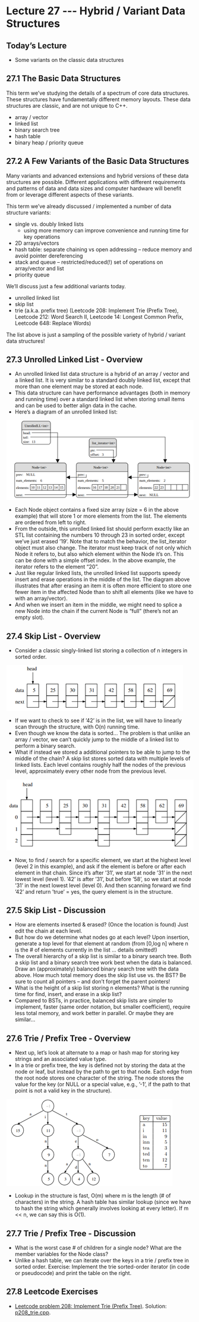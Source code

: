 # Lecture 27 --- Hybrid / Variant Data Structures

## Today’s Lecture

- Some variants on the classic data structures

## 27.1 The Basic Data Structures

This term we’ve studying the details of a spectrum of core data structures. These structures have fundamentally different memory layouts. These data structures are classic, and are not unique to C++.

- array / vector
- linked list
- binary search tree
- hash table
- binary heap / priority queue

## 27.2 A Few Variants of the Basic Data Structures

Many variants and advanced extensions and hybrid versions of these data structures are possible. Different applications
with different requirements and patterns of data and data sizes and computer hardware will benefit from or leverage
different aspects of these variants.

This term we’ve already discussed / implemented a number of data structure variants:
- single vs. doubly linked lists  
  - using more memory can improve convenience and running time for key operations
- 2D arrays/vectors
- hash table: separate chaining vs open addressing – reduce memory and avoid pointer dereferencing
- stack and queue – restricted/reduced(!) set of operations on array/vector and list
- priority queue

We’ll discuss just a few additional variants today.

- unrolled linked list
- skip list
- trie (a.k.a. prefix tree) (Leetcode 208: Implement Trie (Prefix Tree), Leetcode 212: Word Search II, Leetcode 14: Longest Common Prefix, Leetcode 648: Replace Words)

The list above is just a sampling of the possible variety of hybrid / variant data structures!

## 27.3 Unrolled Linked List - Overview

- An unrolled linked list data structure is a hybrid of an array / vector and a linked list. It is very similar to a standard doubly linked list, except that more than one element may be stored at each node.
- This data structure can have performance advantages (both in memory and running time) over a standard linked list when storing small items and can be used to better align data in the cache.
- Here’s a diagram of an unrolled linked list:

![alt text](unrolledList.png "unrolled list")

- Each Node object contains a fixed size array (size = 6 in the above example) that will store 1 or more elements from the list. The elements are ordered from left to right.
- From the outside, this unrolled linked list should perform exactly like an STL list containing the numbers 10 through 23 in sorted order, except we’ve just erased ’19’. Note that to match the behavior, the list_iterator object must also change. The iterator must keep track of not only which Node it refers to, but also which element within the Node it’s on. This can be done with a simple offset index. In the above example, the iterator refers to the element “20”.
- Just like regular linked lists, the unrolled linked list supports speedy insert and erase operations in the middle of the list. The diagram above illustrates that after erasing an item it is often more efficient to store one fewer item in the affected Node than to shift all elements (like we have to with an array/vector).
- And when we insert an item in the middle, we might need to splice a new Node into the chain if the current
Node is “full” (there’s not an empty slot).

## 27.4 Skip List - Overview

- Consider a classic singly-linked list storing a collection of n integers in sorted order.

![alt text](skipList1.png "skip list 1")

- If we want to check to see if ’42’ is in the list, we will have to linearly scan through the structure, with O(n)
running time.
- Even though we know the data is sorted... The problem is that unlike an array / vector, we can’t quickly jump
to the middle of a linked list to perform a binary search.
- What if instead we stored a additional pointers to be able to jump to the middle of the chain? A skip list stores
sorted data with multiple levels of linked lists. Each level contains roughly half the nodes of the previous level,
approximately every other node from the previous level.

![alt text](skipList2.png "skip list 2")

- Now, to find / search for a specific element, we start at the highest level (level 2 in this example), and ask if
the element is before or after each element in that chain. Since it’s after ’31’, we start at node ’31’ in the next
lowest level (level 1). ’42’ is after ’31’, but before ’58’, so we start at node ’31’ in the next lowest level (level
0). And then scanning forward we find ’42’ and return ’true’ = yes, the query element is in the structure.

## 27.5 Skip List - Discussion

- How are elements inserted & erased? (Once the location is found) Just edit the chain at each level.
- But how do we determine what nodes go at each level? Upon insertion, generate a top level for that element
at random (from [0,log n] where n is the # of elements currently in the list ... details omitted!)
- The overall hierarchy of a skip list is similar to a binary search tree. Both a skip list and a binary search tree
work best when the data is balanced.
Draw an (approximately) balanced binary search tree with the data above. How much total memory does the
skip list use vs. the BST? Be sure to count all pointers – and don’t forget the parent pointers!
- What is the height of a skip list storing n elements? What is the running time for find, insert, and erase in
a skip list?
- Compared to BSTs, in practice, balanced skip lists are simpler to implement, faster (same order notation, but
smaller coefficient), require less total memory, and work better in parallel. Or maybe they are similar...

## 27.6 Trie / Prefix Tree - Overview

- Next up, let’s look at alternate to a map or hash map for storing key strings and an associated value type.
- In a trie or prefix tree, the key is defined not by storing the data at the node or leaf, but instead by the path to
get to that node. Each edge from the root node stores one character of the string. The node stores the value
for the key (or NULL or a special value, e.g., ’-1’, if the path to that point is not a valid key in the structure).

![alt text](trie.png "trie")

- Lookup in the structure is fast, O(m) where m is the length (# of characters) in the string. A hash table has similar lookup (since we have to hash the string which generally involves looking at every letter). If m << n, we can say this is O(1).

## 27.7 Trie / Prefix Tree - Discussion

- What is the worst case # of children for a single node? What are the member variables for the Node class?
- Unlike a hash table, we can iterate over the keys in a trie / prefix tree in sorted order.
Exercise: Implement the trie sorted-order iterator (in code or pseudocode) and print the table on the right.

## 27.8 Leetcode Exercises

- [Leetcode problem 208: Implement Trie (Prefix Tree)](https://leetcode.com/problems/implement-trie-prefix-tree/). Solution: [p208_trie.cpp](../../leetcode/p208_trie.cpp).

